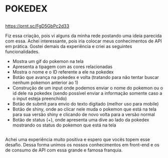 # POKEDEX

##

https://prnt.sc/FgD5GbPc2d33

Fiz essa criação, pois vi alguns da minha rede postando uma ideia parecida com essa.
Achei interessante, pois iria colocar meus conhecimentos de API em prática.
Gostei demais da experiência e criei as seguintes funcionalidades.

- Mostra um gif do pokemon na tela
- Apresenta a tipagem com as cores relacionadas
- Mostra o nome e o ID referente a ele na pokedex
- Botão que avança na pokedex e volta (tratando para não tentar buscar nenhum pokemon anterior ao 1)
- Construção de um input onde podemos enviar o nome do pokemon ou o id dele na pokedex (sendo possível enviar a informação somente caso a o input esteja preenchido)
- Botão de submit para envio do texto digitado (melhor uso para mobile)
- Botão de shiny, onde ao clicar nele muda o pokemon que está na tela para sua versão shiny e clicando de novo volta para a versão normal
- Botão de status (+), onde apresenta uma dive ao lado da pokedex mostrando os status do pokemon que está na tela

##

Achei uma experiência muito positiva e espero que vocês topem esse desafio.
Dessa forma unimos os nossos conhecimentos em front-end e os de consumo de API com essa grande e famosa franquia.